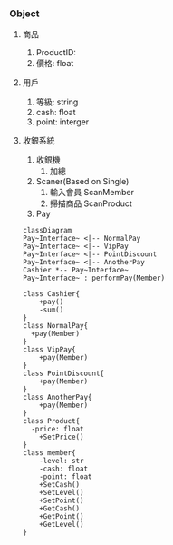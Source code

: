 

### Object

1. 商品
    1. ProductID: 
    2. 價格: float
2. 用戶
    1. 等級: string
    2. cash: float
    3. point: interger
3. 收銀系統
    1. 收銀機
        1. 加總
    2. Scaner(Based on Single)
        1. 輸入會員 ScanMember
        2. 掃描商品 ScanProduct
    3. Pay
    
    ```mermaid
    classDiagram
    Pay~Interface~ <|-- NormalPay
    Pay~Interface~ <|-- VipPay
    Pay~Interface~ <|-- PointDiscount
    Pay~Interface~ <|-- AnotherPay
    Cashier *-- Pay~Interface~
    Pay~Interface~ : performPay(Member)
    
    class Cashier{
    	+pay()
    	-sum()
    }
    class NormalPay{
      +pay(Member)
    }
    class VipPay{
    	+pay(Member)
    }
    class PointDiscount{
    	+pay(Member)
    }
    class AnotherPay{
    	+pay(Member)
    }
    class Product{
      -price: float
    	+SetPrice()
    }
    class member{
    	-level: str
    	-cash: float
    	-point: float
    	+SetCash()
    	+SetLevel()
    	+SetPoint()
    	+GetCash()
    	+GetPoint()
    	+GetLevel()
    }
    ```
